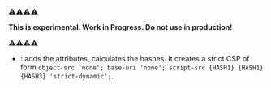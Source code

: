 ⚠️⚠️⚠️⚠️

**This is experimental. Work in Progress. 
Do not use in production!**

⚠️⚠️⚠️⚠️

- : adds the attributes, calculates the hashes. It creates a strict CSP of form `object-src 'none'; base-uri 'none'; script-src {HASH1} {HASH1} {HASH3} 'strict-dynamic';`.